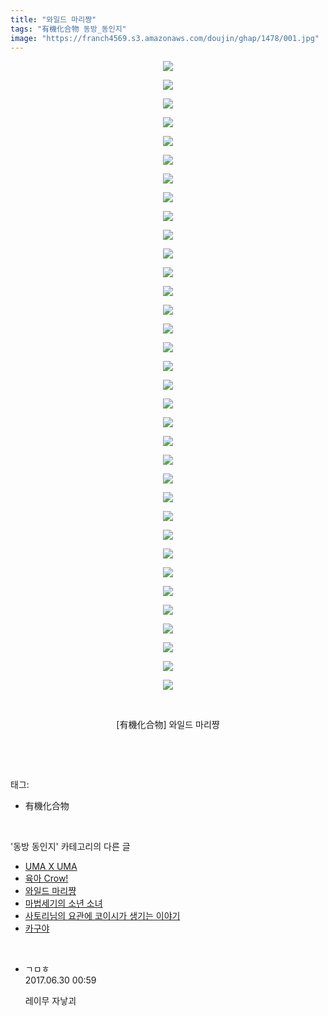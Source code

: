 ```yaml
---
title: "와일드 마리쨩"
tags: "有機化合物 동방_동인지"
image: "https://franch4569.s3.amazonaws.com/doujin/ghap/1478/001.jpg"
---
```

<div class="article">
<p style="text-align: center; clear: none; float: none;"><img src="{{ site.imgserver2 }}/ghap/1478/001.jpg"/></p>
<p style="text-align: center; clear: none; float: none;"><img src="{{ site.imgserver2 }}/ghap/1478/002.jpg"/></p>
<p style="text-align: center; clear: none; float: none;"><img src="{{ site.imgserver2 }}/ghap/1478/003.jpg"/></p>
<p style="text-align: center; clear: none; float: none;"><img src="{{ site.imgserver2 }}/ghap/1478/004.jpg"/></p>
<p style="text-align: center; clear: none; float: none;"><img src="{{ site.imgserver2 }}/ghap/1478/005.jpg"/></p>
<p style="text-align: center; clear: none; float: none;"><img src="{{ site.imgserver2 }}/ghap/1478/006.jpg"/></p>
<p style="text-align: center; clear: none; float: none;"><img src="{{ site.imgserver2 }}/ghap/1478/007.jpg"/></p>
<p style="text-align: center; clear: none; float: none;"><img src="{{ site.imgserver2 }}/ghap/1478/008.jpg"/></p>
<p style="text-align: center; clear: none; float: none;"><img src="{{ site.imgserver2 }}/ghap/1478/009.jpg"/></p>
<p style="text-align: center; clear: none; float: none;"><img src="{{ site.imgserver2 }}/ghap/1478/010.jpg"/></p>
<p style="text-align: center; clear: none; float: none;"><img src="{{ site.imgserver2 }}/ghap/1478/011.jpg"/></p>
<p style="text-align: center; clear: none; float: none;"><img src="{{ site.imgserver2 }}/ghap/1478/012.jpg"/></p>
<p style="text-align: center; clear: none; float: none;"><img src="{{ site.imgserver2 }}/ghap/1478/013.jpg"/></p>
<p style="text-align: center; clear: none; float: none;"><img src="{{ site.imgserver2 }}/ghap/1478/014.jpg"/></p>
<p style="text-align: center; clear: none; float: none;"><img src="{{ site.imgserver2 }}/ghap/1478/015.jpg"/></p>
<p style="text-align: center; clear: none; float: none;"><img src="{{ site.imgserver2 }}/ghap/1478/016.jpg"/></p>
<p style="text-align: center; clear: none; float: none;"><img src="{{ site.imgserver2 }}/ghap/1478/017.jpg"/></p>
<p style="text-align: center; clear: none; float: none;"><img src="{{ site.imgserver2 }}/ghap/1478/018.jpg"/></p>
<p style="text-align: center; clear: none; float: none;"><img src="{{ site.imgserver2 }}/ghap/1478/019.jpg"/></p>
<p style="text-align: center; clear: none; float: none;"><img src="{{ site.imgserver2 }}/ghap/1478/020.jpg"/></p>
<p style="text-align: center; clear: none; float: none;"><img src="{{ site.imgserver2 }}/ghap/1478/021.jpg"/></p>
<p style="text-align: center; clear: none; float: none;"><img src="{{ site.imgserver2 }}/ghap/1478/022.jpg"/></p>
<p style="text-align: center; clear: none; float: none;"><img src="{{ site.imgserver2 }}/ghap/1478/023.jpg"/></p>
<p style="text-align: center; clear: none; float: none;"><img src="{{ site.imgserver2 }}/ghap/1478/024.jpg"/></p>
<p style="text-align: center; clear: none; float: none;"><img src="{{ site.imgserver2 }}/ghap/1478/025.jpg"/></p>
<p style="text-align: center; clear: none; float: none;"><img src="{{ site.imgserver2 }}/ghap/1478/026.jpg"/></p>
<p style="text-align: center; clear: none; float: none;"><img src="{{ site.imgserver2 }}/ghap/1478/027.jpg"/></p>
<p style="text-align: center; clear: none; float: none;"><img src="{{ site.imgserver2 }}/ghap/1478/028.jpg"/></p>
<p style="text-align: center; clear: none; float: none;"><img src="{{ site.imgserver2 }}/ghap/1478/029.jpg"/></p>
<p style="text-align: center; clear: none; float: none;"><img src="{{ site.imgserver2 }}/ghap/1478/030.jpg"/></p>
<p style="text-align: center; clear: none; float: none;"><img src="{{ site.imgserver2 }}/ghap/1478/031.jpg"/></p>
<p style="text-align: center; clear: none; float: none;"><img src="{{ site.imgserver2 }}/ghap/1478/032.jpg"/></p>
<p style="text-align: center; clear: none; float: none;"><img src="{{ site.imgserver2 }}/ghap/1478/033.jpg"/></p>
<p style="text-align: center; clear: none; float: none;"><img src="{{ site.imgserver2 }}/ghap/1478/034.jpg"/></p>
<p style="text-align: center; clear: none; float: none;"><br/></p>
<p style="text-align: center; clear: none; float: none;">[有機化合物] 와일드 마리쨩</p>
<p><br/></p>
</div><br/>
<div class="tagTrail">
<p>태그: </p>
<ul>
<li>有機化合物</li>
</ul>
</div><br/>
<div class="another">
<p>'동방 동인지' 카테고리의 다른 글</p>
<ul>
<li><a href="/ghap_1481">UMA X UMA</a></li>
<li><a href="/ghap_1479">육아 Crow!</a></li>
<li><a href="/ghap_1478">와일드 마리쨩</a></li>
<li><a href="/ghap_1476">마법세기의 소년 소녀</a></li>
<li><a href="/ghap_1475">사토리님의 요관에 코이시가 생기는 이야기</a></li>
<li><a href="/ghap_1473">카구야</a></li>
</ul>
</div><br/>
<div class="cb_module cb_fluid">
<div class="cb_wrt cb_profile">
<div class="comment">
<ul>
<li class="cb_thumb_off" id="comment15025507">
<div class="cb_comment_area">
<div class="cb_info_area">
<div class="cb_section">
<span class="cb_nick_name">ㄱㅁㅎ</span>
</div>
<div class="cb_section">
<span class="cb_date">2017.06.30 00:59 </span>
</div>
</div>
<div class="cb_dsc_comment">
<p class="cb_dsc">
											레이무 자낳괴
										</p>
</div>
</div></li>
</ul>
</div>
</div><!-- commentList close -->
</div><br/>
